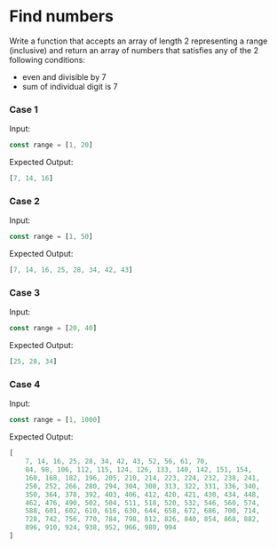 # Find numbers

Write a function that accepts an array of length 2 representing a range (inclusive) and return an array of numbers that satisfies any of the 2 following conditions:

- even and divisible by 7
- sum of individual digit is 7

### Case 1

Input:

```js
const range = [1, 20]
```

Expected Output:

```js
[7, 14, 16]
```

### Case 2

Input:

```js
const range = [1, 50]
```

Expected Output:

```js
[7, 14, 16, 25, 28, 34, 42, 43]
```

### Case 3

Input:

```js
const range = [20, 40]
```

Expected Output:

```js
[25, 28, 34]
```

### Case 4

Input:

```js
const range = [1, 1000]
```

Expected Output:

```js
[
    7, 14, 16, 25, 28, 34, 42, 43, 52, 56, 61, 70,
    84, 98, 106, 112, 115, 124, 126, 133, 140, 142, 151, 154,
    160, 168, 182, 196, 205, 210, 214, 223, 224, 232, 238, 241,
    250, 252, 266, 280, 294, 304, 308, 313, 322, 331, 336, 340,
    350, 364, 378, 392, 403, 406, 412, 420, 421, 430, 434, 448,
    462, 476, 490, 502, 504, 511, 518, 520, 532, 546, 560, 574,
    588, 601, 602, 610, 616, 630, 644, 658, 672, 686, 700, 714,
    728, 742, 756, 770, 784, 798, 812, 826, 840, 854, 868, 882,
    896, 910, 924, 938, 952, 966, 980, 994
]
```
